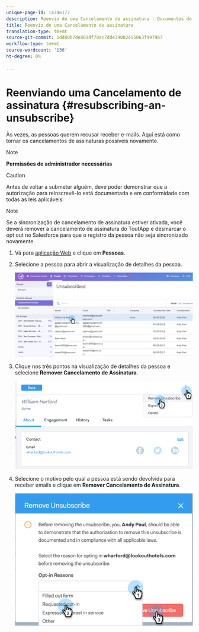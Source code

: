 ```yaml
---
unique-page-id: 14746177
description: Reenvio de uma Cancelamento de assinatura - Documentos do Marketing - Documentação do produto
title: Reenvio de uma Cancelamento de assinatura
translation-type: tm+mt
source-git-commit: 1dd80b7de801df78ac7dde39002455063f9979b7
workflow-type: tm+mt
source-wordcount: '136'
ht-degree: 0%

---
```



# Reenviando uma Cancelamento de assinatura {#resubscribing-an-unsubscribe}

Às vezes, as pessoas querem recusar receber e-mails. Aqui está como tornar os cancelamentos de assinaturas possíveis novamente.

>[!NOTE]
>
>**Permissões de administrador necessárias**

>[!CAUTION]
>
>Antes de voltar a submeter alguém, deve poder demonstrar que a autorização para reinscrevê-lo está documentada e em conformidade com todas as leis aplicáveis.

>[!NOTE]
>
>Se a sincronização de cancelamento de assinatura estiver ativada, você deverá remover a cancelamento de assinatura do ToutApp e desmarcar o opt out no Salesforce para que o registro da pessoa não seja sincronizado novamente.

1. Vá para [aplicação Web](https://toutapp.com/login) e clique em **Pessoas**.

1. Selecione a pessoa para abrir a visualização de detalhes da pessoa.

   ![](assets/two.png)

1. Clique nos três pontos na visualização de detalhes da pessoa e selecione **Remover Cancelamento de Assinatura**.

   ![](assets/three.png)

1. Selecione o motivo pelo qual a pessoa está sendo devolvida para receber emails e clique em **Remover Cancelamento de Assinatura**.

   ![](assets/four.png)
